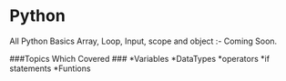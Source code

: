 # Python
All Python Basics
Array, Loop, Input, scope and object :- Coming Soon.

###Topics Which Covered ###
*Variables
*DataTypes
*operators
*if statements
*Funtions
